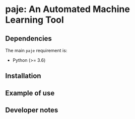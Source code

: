 # paje: An Automated Machine Learning Tool

## Dependencies

The main `paje` requirement is:
* Python (>= 3.6)

## Installation


## Example of use


## Developer notes

